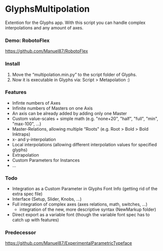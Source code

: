# GlyphsMultipolation
Extention for the Glyphs app. With this script you can handle complex interpolations and any amount of axes.

### Demo: RobotoFlex
https://github.com/Manuel87/RobotoFlex

### Install
1. Move the “multipolation.min.py” to the script folder of Glyphs.
2. Now it is executable in Glyphs via: Script > Metapolation :)

### Features
- Infinte numbers of Axes
- Infinite numbers of Masters on one Axis
- An axis can be already added by adding only one Master
- Custom value-scales + simple math (e.g. "none+20", "half", "full", "min", "max-100", ...)
- Master-Relations, allowing multiple “Roots" (e.g. Root > Bold > Bold Inktraps)
- x- and y-interpolation
- Local interpolations (allowing different interpolation values for specified glyphs)
- Extrapolation
- Custom Parameters for Instances
- ...

### Todo
- Integration as a Custom Parameter in Glyphs Font Info (getting rid of the extra spec file)
- Interface (Setup, Slider, Knobs, ...)
- Full integration of complex axes (axes relations, math, switches, ...)
  - integration of the new, more descriptive syntax (NewMarkup folder)
- Direct export as a variable  font (though the variable font spec has to catch up with features)

### Predecessor
https://github.com/Manuel87/ExperimentalParametricTypeface

